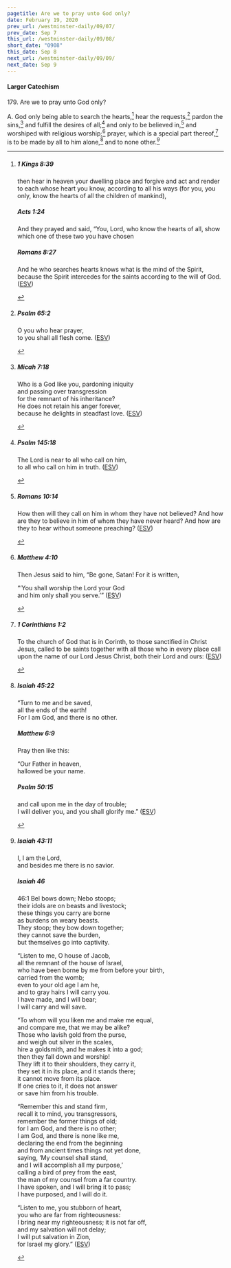 ```yaml
---
pagetitle: Are we to pray unto God only?
date: February 19, 2020
prev_url: /westminster-daily/09/07/
prev_date: Sep 7
this_url: /westminster-daily/09/08/
short_date: "0908"
this_date: Sep 8
next_url: /westminster-daily/09/09/
next_date: Sep 9
---
```


#### Larger Catechism

179\. Are we to pray unto God only?

A. God only being able to search the hearts,[^fnref:wlc1] hear the requests,[^fnref:wlc2] pardon the sins,[^fnref:wlc3] and fulfill the desires of all;[^fnref:wlc4] and only to be believed in,[^fnref:wlc5] and worshiped with religious worship;[^fnref:wlc6] prayer, which is a special part thereof,[^fnref:wlc7] is to be made by all to him alone,[^fnref:wlc8] and to none other.[^fnref:wlc9]


[^fnref:wlc1]: <div class="esv"><h5>1 Kings 8:39</h5> <div class="esv-text"><p id="p11008039.01-1">then hear in heaven your dwelling place and forgive and act and render to each whose heart you know, according to all his ways (for you, you only, know the hearts of all the children of mankind),</p> </div><h5>Acts 1:24</h5> <div class="esv-text"><p id="p44001024.01-2">And they prayed and said, &#8220;You, Lord, who know the hearts of all, show which one of these two you have chosen</p> </div><h5>Romans 8:27</h5> <div class="esv-text"><p id="p45008027.01-3">And he who searches hearts knows what is the mind of the Spirit, because the Spirit intercedes for the saints according to the will of God.  (<a href="http://www.esv.org" class="copyright">ESV</a>)</p> </div> </div>

[^fnref:wlc2]: <div class="esv"><h5>Psalm 65:2</h5> <div class="esv-text"><div class="block-indent"> <p class="line-group" id="p19065002.01-1">O you who hear prayer,<br /> <span class="indent"></span>to you shall all flesh come.  (<a href="http://www.esv.org" class="copyright">ESV</a>)</p> </div> </div> </div>

[^fnref:wlc3]: <div class="esv"><h5>Micah 7:18</h5> <div class="esv-text"> <div class="block-indent"> <p class="line-group" id="p33007018.06-1">Who is a God like you, pardoning iniquity<br /> <span class="indent"></span>and passing over transgression<br /> <span class="indent"></span>for the remnant of his inheritance?<br /> He does not retain his anger forever,<br /> <span class="indent"></span>because he delights in steadfast love.  (<a href="http://www.esv.org" class="copyright">ESV</a>)</p> </div> </div> </div>

[^fnref:wlc4]: <div class="esv"><h5>Psalm 145:18</h5> <div class="esv-text"><div class="block-indent"> <p class="line-group" id="p19145018.01-1">The <span class="small-caps">Lord</span> is near to all who call on him,<br /> <span class="indent"></span>to all who call on him in truth.  (<a href="http://www.esv.org" class="copyright">ESV</a>)</p> </div> </div> </div>

[^fnref:wlc5]: <div class="esv"><h5>Romans 10:14</h5> <div class="esv-text"><p id="p45010014.01-1">How then will they call on him in whom they have not believed? And how are they to believe in him of whom they have never heard? And how are they to hear without someone preaching?  (<a href="http://www.esv.org" class="copyright">ESV</a>)</p> </div> </div>

[^fnref:wlc6]: <div class="esv"><h5>Matthew 4:10</h5> <div class="esv-text"><p id="p40004010.01-1">Then Jesus said to him, <span class="woc">&#8220;Be gone, Satan! For it is written,</span></p> <div class="block-indent"> <p class="line-group" id="p40004010.13-1"><span class="woc">&#8220;&#8216;You shall worship the Lord your God<br /> <span class="indent"></span>and him only shall you serve.&#8217;&#8221;</span>  (<a href="http://www.esv.org" class="copyright">ESV</a>)</p> </div> </div> </div>

[^fnref:wlc7]: <div class="esv"><h5>1 Corinthians 1:2</h5> <div class="esv-text"><p class="chapter-first" id="p46001002.01-1">To the church of God that is in Corinth, to those sanctified in Christ Jesus, called to be saints together with all those who in every place call upon the name of our Lord Jesus Christ, both their Lord and ours:  (<a href="http://www.esv.org" class="copyright">ESV</a>)</p> </div> </div>

[^fnref:wlc8]: <div class="esv"><h5>Isaiah 45:22</h5> <div class="esv-text"><div class="block-indent"> <p class="line-group" id="p23045022.01-1">&#8220;Turn to me and be saved,<br /> <span class="indent"></span>all the ends of the earth!<br /> <span class="indent"></span>For I am God, and there is no other.</p> </div> </div><h5>Matthew 6:9</h5> <div class="esv-text"><p id="p40006009.01-2"><span class="woc">Pray then like this:</span></p> <div class="block-indent"> <p class="line-group" id="p40006009.05-2"><span class="woc">&#8220;Our Father in heaven,<br /> hallowed be your name.</span></p> </div> </div><h5>Psalm 50:15</h5> <div class="esv-text"><div class="block-indent"> <p class="line-group" id="p19050015.01-3">and call upon me in the day of trouble;<br /> <span class="indent"></span>I will deliver you, and you shall glorify me.&#8221;  (<a href="http://www.esv.org" class="copyright">ESV</a>)</p> </div> </div> </div>

[^fnref:wlc9]: <div class="esv"><h5>Isaiah 43:11</h5> <div class="esv-text"><div class="block-indent"> <p class="line-group" id="p23043011.01-1">I, I am the <span class="small-caps">Lord</span>,<br /> <span class="indent"></span>and besides me there is no savior.</p> </div> </div><h5>Isaiah 46</h5> <div class="esv-text"> <div class="block-indent"> <p class="line-group" id="p23046001.10-2"><span class="chapter-num" id="v23046001-2">46:1&nbsp;</span>Bel bows down; Nebo stoops;<br /> <span class="indent"></span>their idols are on beasts and livestock;<br /> these things you carry are borne<br /> <span class="indent"></span>as burdens on weary beasts.<br />  They stoop; they bow down together;<br /> <span class="indent"></span>they cannot save the burden,<br /> <span class="indent"></span>but themselves go into captivity.</p>  <p class="line-group" id="p23046003.01-2">&#8220;Listen to me, O house of Jacob,<br /> <span class="indent"></span>all the remnant of the house of Israel,<br /> who have been borne by me from before your birth,<br /> <span class="indent"></span>carried from the womb;<br />  even to your old age I am he,<br /> <span class="indent"></span>and to gray hairs I will carry you.<br /> I have made, and I will bear;<br /> <span class="indent"></span>I will carry and will save.</p>  <p class="line-group" id="p23046005.01-2">&#8220;To whom will you liken me and make me equal,<br /> <span class="indent"></span>and compare me, that we may be alike?<br />  Those who lavish gold from the purse,<br /> <span class="indent"></span>and weigh out silver in the scales,<br /> hire a goldsmith, and he makes it into a god;<br /> <span class="indent"></span>then they fall down and worship!<br />  They lift it to their shoulders, they carry it,<br /> <span class="indent"></span>they set it in its place, and it stands there;<br /> <span class="indent"></span>it cannot move from its place.<br /> If one cries to it, it does not answer<br /> <span class="indent"></span>or save him from his trouble.</p>  <p class="line-group" id="p23046008.01-2">&#8220;Remember this and stand firm,<br /> <span class="indent"></span>recall it to mind, you transgressors,<br />  <span class="indent"></span>remember the former things of old;<br /> for I am God, and there is no other;<br /> <span class="indent"></span>I am God, and there is none like me,<br />  declaring the end from the beginning<br /> <span class="indent"></span>and from ancient times things not yet done,<br /> saying, &#8216;My counsel shall stand,<br /> <span class="indent"></span>and I will accomplish all my purpose,&#8217;<br />  calling a bird of prey from the east,<br /> <span class="indent"></span>the man of my counsel from a far country.<br /> I have spoken, and I will bring it to pass;<br /> <span class="indent"></span>I have purposed, and I will do it.</p>  <p class="line-group" id="p23046012.01-2">&#8220;Listen to me, you stubborn of heart,<br /> <span class="indent"></span>you who are far from righteousness:<br />  I bring near my righteousness; it is not far off,<br /> <span class="indent"></span>and my salvation will not delay;<br /> I will put salvation in Zion,<br /> <span class="indent"></span>for Israel my glory.&#8221;  (<a href="http://www.esv.org" class="copyright">ESV</a>)</p> </div> </div> </div>

